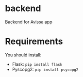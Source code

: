 # backend
Backend for Avissa app
# Requirements
You should install:
* Flask: `pip install flask`
* Pyscopg2: `pip install psycopg2`